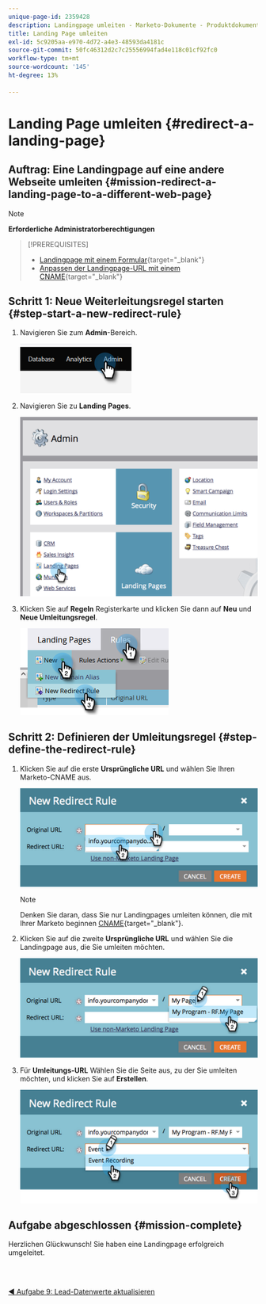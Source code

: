 ```yaml
---
unique-page-id: 2359428
description: Landingpage umleiten - Marketo-Dokumente - Produktdokumentation
title: Landing Page umleiten
exl-id: 5c9205aa-e970-4d72-a4e3-48593da4181c
source-git-commit: 50fc46312d2c7c25556994fad4e118c01cf92fc0
workflow-type: tm+mt
source-wordcount: '145'
ht-degree: 13%

---
```


# Landing Page umleiten {#redirect-a-landing-page}

## Auftrag: Eine Landingpage auf eine andere Webseite umleiten {#mission-redirect-a-landing-page-to-a-different-web-page}

>[!NOTE]
>
>**Erforderliche Administratorberechtigungen**

>[!PREREQUISITES]
>
>* [Landingpage mit einem Formular](/help/marketo/getting-started/quick-wins/landing-page-with-a-form.md){target=&quot;_blank&quot;}
>* [Anpassen der Landingpage-URL mit einem CNAME](/help/marketo/product-docs/demand-generation/landing-pages/landing-page-actions/customize-your-landing-page-urls-with-a-cname.md){target=&quot;_blank&quot;}


## Schritt 1: Neue Weiterleitungsregel starten {#step-start-a-new-redirect-rule}

1. Navigieren Sie zum **Admin**-Bereich.

   ![](assets/redirect-a-landing-page-1.png)

1. Navigieren Sie zu **Landing Pages**.

   ![](assets/redirect-a-landing-page-2.png)

1. Klicken Sie auf **Regeln** Registerkarte und klicken Sie dann auf **Neu** und **Neue Umleitungsregel**.

   ![](assets/redirect-a-landing-page-3.png)

## Schritt 2: Definieren der Umleitungsregel {#step-define-the-redirect-rule}

1. Klicken Sie auf die erste **Ursprüngliche URL** und wählen Sie Ihren Marketo-CNAME aus.

   ![](assets/redirect-a-landing-page-4.png)

   >[!NOTE]
   >
   >Denken Sie daran, dass Sie nur Landingpages umleiten können, die mit Ihrer Marketo beginnen [CNAME](/help/marketo/product-docs/demand-generation/landing-pages/landing-page-actions/customize-your-landing-page-urls-with-a-cname.md){target=&quot;_blank&quot;}.

1. Klicken Sie auf die zweite **Ursprüngliche URL** und wählen Sie die Landingpage aus, die Sie umleiten möchten.

   ![](assets/redirect-a-landing-page-5.png)

1. Für **Umleitungs-URL** Wählen Sie die Seite aus, zu der Sie umleiten möchten, und klicken Sie auf **Erstellen**.

   ![](assets/redirect-a-landing-page-6.png)

## Aufgabe abgeschlossen {#mission-complete}

Herzlichen Glückwunsch!  Sie haben eine Landingpage erfolgreich umgeleitet.

<br> 

[◄ Aufgabe 9: Lead-Datenwerte aktualisieren](/help/marketo/getting-started/quick-wins/update-person-data.md)
